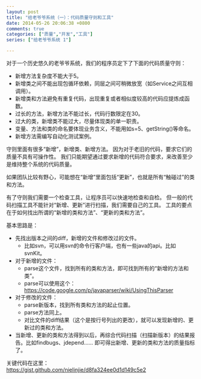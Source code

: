 ```yaml
---
layout: post
title: "给老爷爷系统（一）：代码质量守则和工具"
date: 2014-05-26 20:06:38 +0800
comments: true
categories: ["质量","开发","工具"]
series: ["给老爷爷系统 1"]

---
```


对于一个历史悠久的老爷爷系统，我们的程序员定下了下面的代码质量守则：

<!-- more -->

* 新增方法复杂度不能大于5。
* 新增类之间不能出现包循环依赖，同层之间可稍微放宽（如Service之间互相调用）。
* 新增类和方法避免有重复代码，出现重复或者相似度较高的代码应提炼成函数。
* 过长的方法，新增方法不能过长，代码行数限定在30。
* 过大的类，新增类不能过大，尽量体现类的单一职责。
* 变量、方法和类的命名要体现业务含义，不能用如s=5、getString()等命名。
* 新增方法需编写自动化测试案例。

守则里面有很多“新增”，新增类、新增方法。
因为对于老旧的代码，要求它们的质量不具有可操作性。
我们只能期望通过要求新增的代码符合要求，来改善至少是维持整个系统的代码质量。

如果团队比较有野心，可能想在“新增”里面包括“更新”，也就是所有“触碰过”的类和方法。

有了守则我们需要一个检查工具，让程序员可以快速地检查和自检。
但一般的代码扫描工具不能针对“新增、更新”进行扫描，我们需要自己的工具。
工具的要点在于如何找出所谓的“新增的类和方法”、“更新的类和方法”。

基本思路是：

* 先找出版本之间的diff，新增的文件和修改过的文件。
  * 比如svn，可以用svn的命令行客户端，也有一些java的api。比如svnKit。
* 对于新增的文件：
  * parse这个文件，找到所有的类和方法，即可找到所有的“新增的方法和类”。
  * parse可以使用这个：https://code.google.com/p/javaparser/wiki/UsingThisParser
* 对于修改的文件：
  * parse新版本，找到所有类和方法的起止位置。
  * parse方法同上。
  * 对比文件的diff结果（这个是按行号列出的更改），就可以发现新增的、更新过的类和方法。
* 当新增、更新的类和方法得到以后，再综合代码扫描（扫描新版本）的结果报告。比如findbugs、jdepend……
即可得出新增、更新的类和方法的质量指标了。


关键代码在这里：  
https://gist.github.com/nielinjie/d8fa324ee0d1d149c5e2
